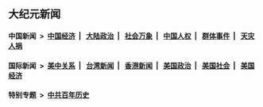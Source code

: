 ## 大纪元新闻

#### 中国新闻 &nbsp;>&nbsp; [中国经济](indexes/ncid283/README.md?05282045) &nbsp;| &nbsp; [大陆政治](indexes/ncid277/README.md?05282045) &nbsp;| &nbsp; [社会万象](indexes/ncid282/README.md?05282045) &nbsp;| &nbsp; [中国人权](indexes/ncid278/README.md?05282045) &nbsp;| &nbsp; [群体事件](indexes/ncid279/README.md?05282045) &nbsp;| &nbsp; [天灾人祸](indexes/ncid280/README.md?05282045)

#### 国际新闻 &nbsp;>&nbsp; [美中关系](indexes/nf1412576/README.md?05282045) &nbsp;| &nbsp; [台湾新闻](indexes/ncid1349361/README.md?05282045) &nbsp;| &nbsp; [香港新闻](indexes/ncid1349362/README.md?05282045) &nbsp;| &nbsp; [美国政治](indexes/ncid1078159/README.md?05282045) &nbsp;| &nbsp; [美国社会](indexes/ncid1078160/README.md?05282045) &nbsp;| &nbsp; [美国经济](indexes/ncid1078158/README.md?05282045)

#### 特别专题 &nbsp;>&nbsp; [中共百年历史](https://github.com/epoch-news/epoch-special/blob/master/README.md?05282045)  
